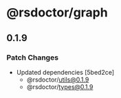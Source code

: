 # @rsdoctor/graph

## 0.1.9

### Patch Changes

- Updated dependencies [5bed2ce]
  - @rsdoctor/utils@0.1.9
  - @rsdoctor/types@0.1.9

